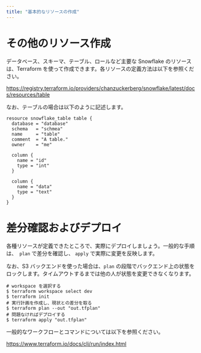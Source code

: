 ```yaml
---
title: "基本的なリソースの作成"
---
```


# その他のリソース作成

データベース、スキーマ、テーブル、ロールなど主要な Snowflake のリソースは、Terraform を使って作成できます。各リソースの定義方法は以下を参照ください。

https://registry.terraform.io/providers/chanzuckerberg/snowflake/latest/docs/resources/table

なお、テーブルの場合は以下のように記述します。

```
resource snowflake_table table {
  database = "database"
  schema   = "schmea"
  name     = "table"
  comment  = "A table."
  owner    = "me"

  column {
    name = "id"
    type = "int"
  }

  column {
    name = "data"
    type = "text"
  }
}
```

# 差分確認およびデプロイ

各種リソースが定義できたところで、実際にデプロイしましょう。一般的な手順は、　`plan` で差分を確認し、 `apply` で実際に変更を反映します。

なお、S3 バックエンドを使った場合は、`plan` の段階でバックエンド上の状態をロックします。タイムアウトするまでは他の人が状態を変更できなくなります。

```
# workspace を選択する
$ terraform workspace select dev
$ terraform init
# 実行計画を作成し、現状との差分を取る
$ terraform plan --out "out.tfplan"
# 問題なければデプロイする
$ terraform apply "out.tfplan"
```

一般的なワークフローとコマンドについては以下を参照ください。

https://www.terraform.io/docs/cli/run/index.html